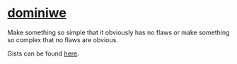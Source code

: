 # [dominiwe](https://github.com/dominiwe)

Make something so simple that it obviously has no flaws or make something so complex that no flaws are obvious.

Gists can be found [here](https://gist.github.com/dominiwe).
